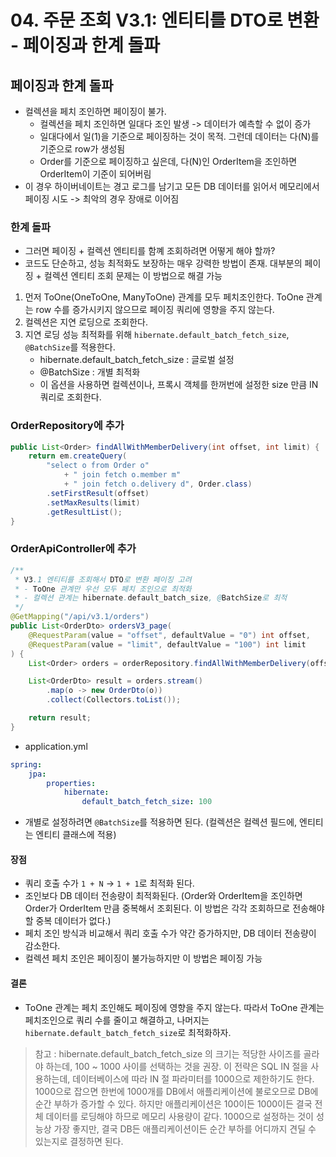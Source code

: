# 04. 주문 조회 V3.1: 엔티티를 DTO로 변환 - 페이징과 한계 돌파
## 페이징과 한계 돌파
- 컬렉션을 페치 조인하면 페이징이 불가.
  - 컬렉션을 페치 조인하면 일대다 조인 발생 -> 데이터가 예측할 수 없이 증가
  - 일대다에서 일(1)을 기준으로 페이징하는 것이 목적. 그런데 데이터는 다(N)를 기준으로 row가 생성됨
  - Order를 기준으로 페이징하고 싶은데, 다(N)인 OrderItem을 조인하면 OrderItem이 기준이 되어버림
- 이 경우 하이버네이트는 경고 로그를 남기고 모든 DB 데이터를 읽어서 메모리에서 페이징 시도 -> 최악의 경우 장애로 이어짐

### 한계 돌파
- 그러면 페이징 + 컬렉션 엔티티를 함꼐 조회하려면 어떻게 해야 할까?
- 코드도 단순하고, 성능 최적화도 보장하는 매우 강력한 방법이 존재. 대부분의 페이징 + 컬렉션 엔티티 조회 문제는 이 방법으로 해결 가능
1. 먼저 ToOne(OneToOne, ManyToOne) 관계를 모두 페치조인한다. ToOne 관계는 row 수를 증가시키지 않으므로 페이징 쿼리에 영향을 주지 않는다.
2. 컬렉션은 지연 로딩으로 조회한다.
3. 지연 로딩 성능 최적화를 위해 `hibernate.default_batch_fetch_size`, `@BatchSize`를 적용한다.
    - hibernate.default_batch_fetch_size : 글로벌 설정
    - @BatchSize : 개별 최적화
    - 이 옵션을 사용하면 컬렉션이나, 프록시 객체를 한꺼번에 설정한 size 만큼 IN 쿼리로 조회한다.

### OrderRepository에 추가
```java
public List<Order> findAllWithMemberDelivery(int offset, int limit) {
    return em.createQuery(
        "select o from Order o"
            + "	join fetch o.member m"
            + " join fetch o.delivery d", Order.class)
        .setFirstResult(offset)
        .setMaxResults(limit)
        .getResultList();
}
```
### OrderApiController에 추가
```java
/**
 * V3.1 엔티티를 조회해서 DTO로 변환 페이징 고려
 * - ToOne 관계만 우선 모두 페치 조인으로 최적화
 * - 컬렉션 관계는 hibernate.default_batch_size, @BatchSize로 최적
 */
@GetMapping("/api/v3.1/orders")
public List<OrderDto> ordersV3_page(
    @RequestParam(value = "offset", defaultValue = "0") int offset,
    @RequestParam(value = "limit", defaultValue = "100") int limit
) {
    List<Order> orders = orderRepository.findAllWithMemberDelivery(offset, limit);

    List<OrderDto> result = orders.stream()
        .map(o -> new OrderDto(o))
        .collect(Collectors.toList());

    return result;
}
```
- application.yml
```yml
spring:
    jpa:
        properties:
            hibernate:
                default_batch_fetch_size: 100
```
- 개별로 설정하려면 `@BatchSize`를 적용하면 된다. (컬렉션은 컬렉션 필드에, 엔티티는 엔티티 클래스에 적용)

#### 장점
- 쿼리 호출 수가 `1 + N` -> `1 + 1`로 최적화 된다.
- 조인보다 DB 데이터 전송량이 최적화된다. (Order와 OrderItem을 조인하면 Order가 OrderItem 만큼 중복해서 조회된다. 이 방법은 각각
조회하므로 전송해야할 중복 데이터가 없다.)
- 페치 조인 방식과 비교해서 쿼리 호출 수가 약간 증가하지만, DB 데이터 전송량이 감소한다.
- 컬렉션 페치 조인은 페이징이 불가능하지만 이 방법은 페이징 가능

#### 결론
- ToOne 관계는 페치 조인해도 페이징에 영향을 주지 않는다. 따라서 ToOne 관계는 페치조인으로 쿼리 수를 줄이고 해결하고, 나머지는 
`hibernate.default_batch_fetch_size`로 최적화하자.

> 참고 : hibernate.default_batch_fetch_size 의 크기는 적당한 사이즈를 골라야 하는데, 100 ~ 1000 사이를 선택하는 것을 권장. 이
> 전략은 SQL IN 절을 사용하는데, 데이터베이스에 따라 IN 절 파라미터를 1000으로 제한하기도 한다. 1000으로 잡으면 한번에 1000개를 DB에서
> 애플리케이션에 불로오므로 DB에 순간 부하가 증가할 수 있다. 하지만 애플리케이션은 100이든 1000이든 결국 전체 데이터를 로딩해야 하므로 메모리
> 사용량이 같다. 1000으로 설정하는 것이 성능상 가장 좋지만, 결국 DB든 애플리케이션이든 순간 부하를 어디까지 견딜 수 있는지로 결정하면 된다.
